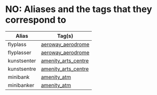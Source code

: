 # NO: Aliases and the tags that they correspond to

Alias | Tag(s) 
--- | --- 
flyplass |  [aeroway\_aerodrome](https://taginfo.openstreetmap.org/tags/aeroway=aerodrome)
flyplasser |  [aeroway\_aerodrome](https://taginfo.openstreetmap.org/tags/aeroway=aerodrome)
kunstsenter |  [amenity\_arts\_centre](https://taginfo.openstreetmap.org/tags/amenity=arts_centre)
kunstsentre |  [amenity\_arts\_centre](https://taginfo.openstreetmap.org/tags/amenity=arts_centre)
minibank |  [amenity\_atm](https://taginfo.openstreetmap.org/tags/amenity=atm)
minibanker |  [amenity\_atm](https://taginfo.openstreetmap.org/tags/amenity=atm)
